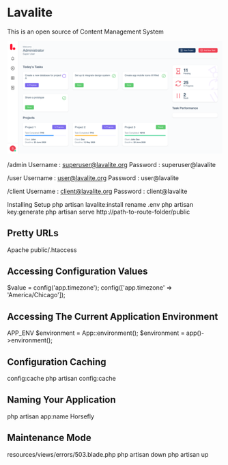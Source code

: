 # Lavalite

This is an open source of Content Management System

![Screen](https://raw.githubusercontent.com/LavaLite/docs/master/images/lavalite.png "Dashboards")

/admin
Username : superuser@lavalite.org
Password : superuser@lavalite

/user
Username : user@lavalite.org
Password : user@lavalite

/client
Username : client@lavalite.org
Password : client@lavalite

Installing Setup
php artisan lavalite:install
rename .env
php artisan key:generate
php artisan serve
http://path-to-route-folder/public


## Pretty URLs
Apache
public/.htaccess

## Accessing Configuration Values
$value = config('app.timezone');
config(['app.timezone' => 'America/Chicago']);

## Accessing The Current Application Environment
APP_ENV
$environment = App::environment();
$environment = app()->environment();


## Configuration Caching
config:cache
php artisan config:cache

## Naming Your Application
php artisan app:name Horsefly

## Maintenance Mode
resources/views/errors/503.blade.php
php artisan down
php artisan up

